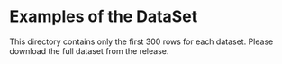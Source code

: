 # Examples of the DataSet

This directory contains only the first 300 rows for each dataset.
Please download the full dataset from the release.
